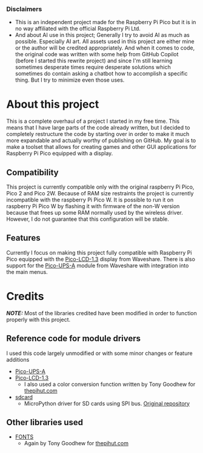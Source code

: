 ### Disclaimers
- This is an independent project made for the Raspberry Pi Pico but it is in no way affiliated with the official Raspberry Pi Ltd.
- And about AI use in this project; Generally I try to avoid AI as much as possible. Especially AI art. All assets used in this project are either mine or the author will be credited appropriately. And when it comes to code, the original code was written with some help from GitHub Copilot (before I started this rewrite project) and since I'm still learning sometimes desperate times require desperate solutions which sometimes do contain asking a chatbot how to accomplish a specific thing. But I try to minimize even those uses.

# About this project
This is a complete overhaul of a project I started in my free time. This means that I have large parts of the code already written, but I decided to completely restructure the code by starting over in order to make it much more expandable and actually worthy of publishing on GitHub.
My goal is to make a toolset that allows for creating games and other GUI applications for Raspberry Pi Pico equipped with a display.

## Compatibility
This project is currently compatible only with the original raspberry Pi Pico, Pico 2 and Pico 2W. Because of RAM size restraints the project is currently incompatible with the raspberry Pi Pico W. It is possible to run it on raspberry Pi Pico W by flashing it with firmware of the non-W version because that frees up some RAM normally used by the wireless driver. However, I do not guarantee that this configuration will be stable.

## Features
Currently I focus on making this project fully compatible with Raspberry Pi Pico equipped with the [Pico-LCD-1.3](https://www.waveshare.com/product/raspberry-pi/boards-kits/pico-lcd-1.3.htm) display from Waveshare.
There is also support for the [Pico-UPS-A](https://www.waveshare.com/pico-ups-a.htm) module from Waveshare with integration into the main menus.

# Credits
**_NOTE:_** Most of the libraries credited have been modified in order to function properly with this project.
## Reference code for module drivers
I used this code largely unmodified or with some minor changes or feature additions
- [Pico-UPS-A](https://www.waveshare.com/wiki/Pico-UPS-A#Demo_codes)
- [Pico-LCD-1.3](https://www.waveshare.com/wiki/Pico-LCD-1.3#Demo_Download)
    - I also used a color conversion function written by Tony Goodhew for [thepihut.com](https://thepihut.com/blogs/raspberry-pi-tutorials/coding-colour-with-micropython-on-raspberry-pi-pico-displays)
- [sdcard](https://github.com/micropython/micropython-lib/blob/master/micropython/drivers/storage/sdcard/sdcard.py)
    - MicroPython driver for SD cards using SPI bus. [Original repository](https://github.com/micropython/micropython-lib/tree/master)

## Other libraries used
- [FONTS](https://thepihut.com/blogs/raspberry-pi-tutorials/advanced-text-with-micropython-on-raspberry-pi-pico-displays?)
    - Again by Tony Goodhew for [thepihut.com](https://thepihut.com)